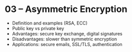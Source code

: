 # 03 – Asymmetric Encryption

- Definition and examples (RSA, ECC)
- Public key vs private key
- Advantages: secure key exchange, digital signatures
- Disadvantages: slower than symmetric encryption
- Applications: secure emails, SSL/TLS, authentication
